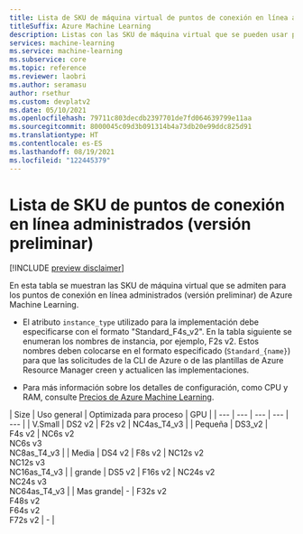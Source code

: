 ```yaml
---
title: Lista de SKU de máquina virtual de puntos de conexión en línea administrados (versión preliminar)
titleSuffix: Azure Machine Learning
description: Listas con las SKU de máquina virtual que se pueden usar para los puntos de conexión en línea administrados (versión preliminar) de Azure Machine Learning.
services: machine-learning
ms.service: machine-learning
ms.subservice: core
ms.topic: reference
ms.reviewer: laobri
ms.author: seramasu
author: rsethur
ms.custom: devplatv2
ms.date: 05/10/2021
ms.openlocfilehash: 79711c803decdb2397701de7fd064639799e11aa
ms.sourcegitcommit: 8000045c09d3b091314b4a73db20e99ddc825d91
ms.translationtype: HT
ms.contentlocale: es-ES
ms.lasthandoff: 08/19/2021
ms.locfileid: "122445379"
---
```

# <a name="managed-online-endpoints-sku-list-preview"></a>Lista de SKU de puntos de conexión en línea administrados (versión preliminar)

[!INCLUDE [preview disclaimer](../../includes/machine-learning-preview-generic-disclaimer.md)]

En esta tabla se muestran las SKU de máquina virtual que se admiten para los puntos de conexión en línea administrados (versión preliminar) de Azure Machine Learning.

* El atributo `instance_type` utilizado para la implementación debe especificarse con el formato "Standard_F4s_v2". En la tabla siguiente se enumeran los nombres de instancia, por ejemplo, F2s v2. Estos nombres deben colocarse en el formato especificado (`Standard_{name}`) para que las solicitudes de la CLI de Azure o de las plantillas de Azure Resource Manager creen y actualicen las implementaciones. 

* Para más información sobre los detalles de configuración, como CPU y RAM, consulte [Precios de Azure Machine Learning](https://azure.microsoft.com/pricing/details/machine-learning/).

| Size | Uso general | Optimizada para proceso |  GPU |
| --- | --- | --- | --- | --- | 
| V.Small | DS2 v2 | F2s v2 | NC4as_T4_v3 |
| Pequeña | DS3_v2 | F4s v2 | NC6s v2 <br/> NC6s v3 <br/> NC8as_T4_v3 |
| Media | DS4 v2 | F8s v2 | NC12s v2 <br/> NC12s v3 <br/> NC16as_T4_v3 |
| grande | DS5 v2 | F16s v2 | NC24s v2 <br/> NC24s v3 <br/> NC64as_T4_v3 |
| Mas grande| - | F32s v2 <br/> F48s v2 <br/> F64s v2 <br/> F72s v2 | - |


